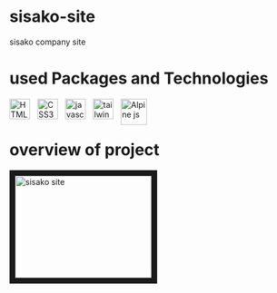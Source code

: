 # sisako-site
sisako company site

# used Packages and Technologies
<img src="https://cdn.jsdelivr.net/gh/devicons/devicon/icons/html5/html5-original.svg" width="36"  alt="HTML5" style="padding-right:10px;" align="left"  />
 <img src="https://cdn.jsdelivr.net/gh/devicons/devicon/icons/css3/css3-original.svg" width="36"  alt="CSS3" style="padding-right:10px;" align="left" />
  <img src="https://cdn.jsdelivr.net/gh/devicons/devicon/icons/javascript/javascript-original.svg" width="36" alt="javascript" style="padding-right:10px;" align="left" />
 <img src="https://upload.wikimedia.org/wikipedia/commons/thumb/d/d5/Tailwind_CSS_Logo.svg/2048px-Tailwind_CSS_Logo.svg.png" width="36" alt="tailwind" style="padding-right:10px;" align="left" />
<img src="https://res.cloudinary.com/astrava/image/upload/f_auto/v1589834066/alpinetoolbox/placeholder_k1nruc.png" width="46"  alt="Alpine js" style="padding-right:10px;" align="left"/>
<br />
<br/>

# overview of project

<a href="https://www.youtube.com/watch?v=BbwsYewMFGI" target="_blank">
<img src="https://static.vecteezy.com/system/resources/previews/003/399/771/original/youtube-icon-editorial-free-vector.jpg" alt="sisako site" width="240" height="180" border="10" />
</a>
